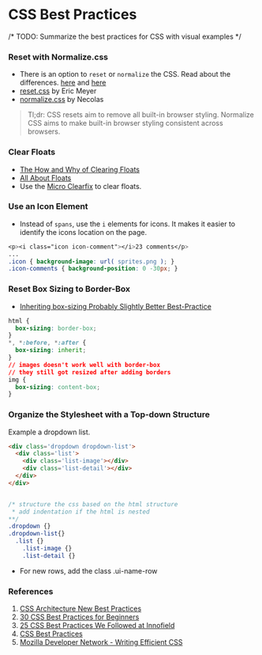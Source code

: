 # CSS Best Practices

/* TODO: Summarize the best practices for CSS with visual examples */


### Reset with Normalize.css
+ There is an option to `reset` or `normalize` the CSS. Read about the differences. [here](http://stackoverflow.com/questions/6887336/what-is-the-difference-between-normalize-css-and-reset-css) and [here](https://the-pastry-box-project.net/oli-studholme/2013-june-3)
+ [reset.css](http://meyerweb.com/eric/tools/css/reset/) by Eric Meyer
+ [normalize.css](https://github.com/necolas/normalize.css/blob/master/normalize.css) by Necolas

> Tl;dr: CSS resets aim to remove all built-in browser styling. Normalize CSS aims to make built-in browser styling consistent across browsers.

### Clear Floats
+ [The How and Why of Clearing Floats](https://css-tricks.com/the-how-and-why-of-clearing-floats/)
+ [All About Floats](https://css-tricks.com/all-about-floats/)
+ Use the [Micro Clearfix](http://nicolasgallagher.com/micro-clearfix-hack/) to clear floats.


### Use an Icon Element
+ Instead of `spans`, use the `i` elements for icons. It makes it easier to identify the icons location on the page.
```css 
<p><i class="icon icon-comment"></i>23 comments</p>
...
.icon { background-image: url( sprites.png ); }
.icon-comments { background-position: 0 -30px; }
```

### Reset Box Sizing to Border-Box
+ [Inheriting box-sizing Probably Slightly Better Best-Practice](https://css-tricks.com/inheriting-box-sizing-probably-slightly-better-best-practice/)
```css 
html {
  box-sizing: border-box;
}
*, *:before, *:after {
  box-sizing: inherit;
}
// images doesn't work well with border-box
// they still got resized after adding borders
img {
  box-sizing: content-box;
}
```

### Organize the Stylesheet with a Top-down Structure

Example a dropdown list.
```html
<div class='dropdown dropdown-list'>
  <div class='list'>
    <div class='list-image'></div>
    <div class='list-detail'></div>
  </div>
</div>
```

```css

/* structure the css based on the html structure 
 * add indentation if the html is nested
**/
.dropdown {}
.dropdown-list{}
  .list {}
    .list-image {}
    .list-detail {}
```



+ For new rows, add the class .ui-name-row


### References

1. [CSS Architecture New Best Practices](http://www.sitepoint.com/css-architectures-new-best-practices/)
2. [30 CSS Best Practices for Beginners](http://code.tutsplus.com/tutorials/30-css-best-practices-for-beginners--net-6741)
3. [25 CSS Best Practices We Followed at Innofield](http://www.innofied.com/25-css-best-practices-we-follow-at-innofied/)
4. [CSS Best Practices](http://1stwebdesigner.com/css-best-practices/)
5. [Mozilla Developer Network - Writing Efficient CSS](https://developer.mozilla.org/en-US/docs/Web/Guide/CSS/Writing_efficient_CSS)
